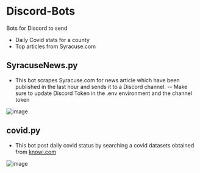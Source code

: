 # Discord-Bots
Bots for Discord to send 
- Daily Covid stats for a county
- Top articles from Syracuse.com

## SyracuseNews.py
- This bot scrapes Syracuse.com for news article which have been published in the last hour and sends it to a Discord channel.
-- Make sure to update Discord Token in the .env environment and the channel token

![image](https://user-images.githubusercontent.com/4142016/163742788-92cb4fbe-42df-4982-9384-83b261579daa.png)


## covid.py
- This bot post daily covid status by searching a covid datasets obtained from [knowi.com](https://www.knowi.com/coronavirus-dashboards/covid-19-api/)

![image](https://user-images.githubusercontent.com/4142016/163743171-236e7fbf-dc1b-4628-9de1-5c12b1665b35.png)


